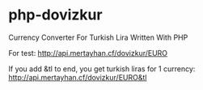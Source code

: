 # php-dovizkur
Currency Converter For Turkish Lira Written With PHP

For test: http://api.mertayhan.cf/dovizkur/EURO

If you add &tl to end, you get turkish liras for 1 currency: http://api.mertayhan.cf/dovizkur/EURO&tl
